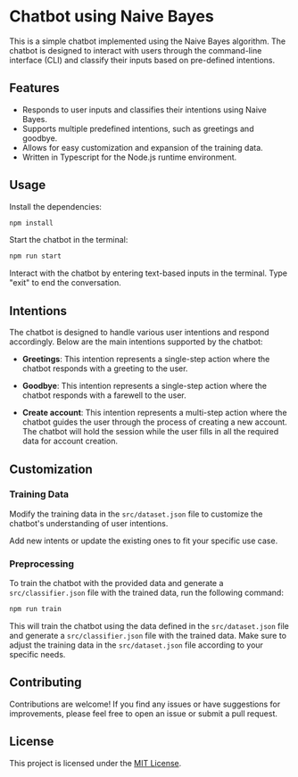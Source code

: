 # Chatbot using Naive Bayes

This is a simple chatbot implemented using the Naive Bayes algorithm. The chatbot is designed to interact with users through the command-line interface (CLI) and classify their inputs based on pre-defined intentions.

## Features

- Responds to user inputs and classifies their intentions using Naive Bayes.
- Supports multiple predefined intentions, such as greetings and goodbye.
- Allows for easy customization and expansion of the training data.
- Written in Typescript for the Node.js runtime environment.

## Usage

Install the dependencies:

```bash
npm install
```

Start the chatbot in the terminal:

```bash
npm run start
```

Interact with the chatbot by entering text-based inputs in the terminal. Type "exit" to end the conversation.

## Intentions

The chatbot is designed to handle various user intentions and respond accordingly. Below are the main intentions supported by the chatbot:

- **Greetings**: This intention represents a single-step action where the chatbot responds with a greeting to the user.

- **Goodbye**: This intention represents a single-step action where the chatbot responds with a farewell to the user.

- **Create account**: This intention represents a multi-step action where the chatbot guides the user through the process of creating a new account. The chatbot will hold the session while the user fills in all the required data for account creation.


## Customization

### Training Data

Modify the training data in the `src/dataset.json` file to customize the chatbot's understanding of user intentions.

Add new intents or update the existing ones to fit your specific use case.

### Preprocessing

To train the chatbot with the provided data and generate a `src/classifier.json` file with the trained data, run the following command:

```bash
npm run train
```

This will train the chatbot using the data defined in the `src/dataset.json` file and generate a `src/classifier.json` file with the trained data. Make sure to adjust the training data in the `src/dataset.json` file according to your specific needs.

## Contributing

Contributions are welcome! If you find any issues or have suggestions for improvements, please feel free to open an issue or submit a pull request.

## License

This project is licensed under the [MIT License](https://github.com/danprates/chatbot/blob/master/LICENSE).
